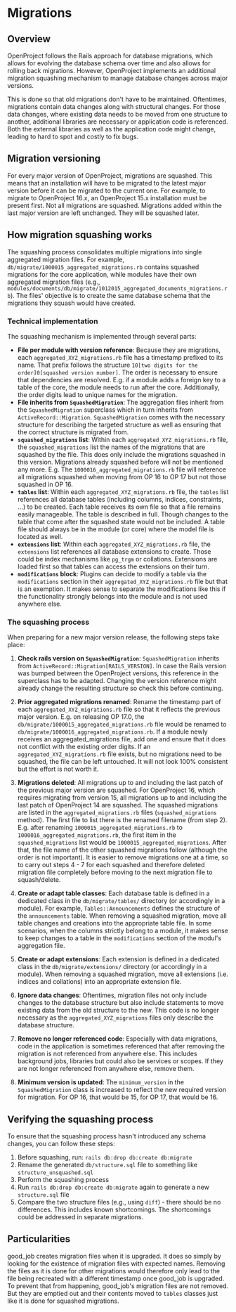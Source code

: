 # Migrations

## Overview

OpenProject follows the Rails approach for database migrations, which allows for evolving the database schema over time and also allows for rolling back migrations. However, OpenProject implements an additional migration squashing mechanism to manage database changes across major versions.

This is done so that old migrations don't have to be maintained. Oftentimes, migrations contain data changes along with structural changes. For those data changes, where existing data needs to be moved from one structure to another, additional libraries are necessary or application code is referenced. Both the external libraries as well as the application code might change, leading to hard to spot and costly to fix bugs. 

## Migration versioning

For every major version of OpenProject, migrations are squashed. This means that an installation will have to be migrated to the latest major version before it can be migrated to the current one. For example, to migrate to OpenProject 16.x, an OpenProject 15.x installation must be present first.
Not all migrations are squashed. Migrations added within the last major version are left unchanged. They will be squashed later.

## How migration squashing works

The squashing process consolidates multiple migrations into single aggregated migration files. For example, `db/migrate/1000015_aggregated_migrations.rb` contains squashed migrations for the core application, while modules have their own aggregated migration files (e.g., `modules/documents/db/migrate/1012015_aggregated_documents_migrations.rb`). The files' objective is to create the same database schema that the migrations they squash would have created.

### Technical implementation

The squashing mechanism is implemented through several parts:

* **File per module with version reference**: Because they are migrations, each `aggregated_XYZ_migrations.rb` file has a timestamp prefixed to its name. That prefix follows the structure `10[two digits for the order]0[squashed version number]`. The order is necessary to ensure that dependencies are resolved. E.g. if a module adds a foreign key to a table of the core, the module needs to run after the core. Additionally, the order digits lead to unique names for the migration.
* **File inherits from `SquashedMigration`**: The aggregation files inherit from the `SquashedMigration` superclass which in turn inherits from `ActiveRecord::Migration`. `SquashedMigration` comes with the necessary structure for describing the targeted structure as well as ensuring that the correct structure is migrated from. 
* **`squashed_migrations` list**: Within each `aggregated_XYZ_migrations.rb` file, the `squashed_migrations` list the names of the migrations that are squashed by the file. This does only include the migrations squashed in this version. Migrations already squashed before will not be mentioned any more. E.g. The `1000016_aggregated_migrations.rb` file will reference all migrations squashed when moving from OP 16 to OP 17 but not those squashed in OP 16.
* **`tables` list**: Within each `aggregated_XYZ_migrations.rb` file, the `tables` list references all database tables (including columns, indices, constraints, ...) to be created. Each table receives its own file so that a file remains easily manageable. The table is described in full. Though changes to the table that come after the squashed state would not be included. A table file should always be in the module (or core) where the model file is located as well.
* **`extensions` list**: Within each `aggregated_XYZ_migrations.rb` file, the `extensions` list references all database extensions to create. Those could be index mechanisms like `pg_trgm` or collations. Extensions are loaded first so that tables can access the extensions on their turn.
* **`modifications` block**: Plugins can decide to modify a table via the `modifications` section in their `aggregated_XYZ_migrations.rb` file but that is an exemption. It makes sense to separate the modifications like this if the functionality strongly belongs into the module and is not used anywhere else.

### The squashing process

When preparing for a new major version release, the following steps take place:

1. **Check rails version on `SquashedMigration`**: `SquashedMigration` inherits from `ActiveRecord::Migration[RAILS_VERSION]`. In case the Rails version was bumped between the OpenProject versions, this reference in the superclass has to be adapted. Changing the version reference might already change the resulting structure so check this before continuing.

2. **Prior aggregated migrations renamed**: Rename the timestamp part of each `aggregated_XYZ_migrations.rb` file so that it reflects the previous major version. E.g. on releasing OP 17.0, the `db/migrate/1000015_aggregated_migrations.rb` file would be renamed to `db/migrate/1000016_aggregated_migrations.rb`. If a module newly receives an aggregated_migrations file, add one and ensure that it does not conflict with the existing order digits. If an `aggregated_XYZ_migrations.rb` file exists, but no migrations need to be squashed, the file can be left untouched. It will not look 100% consistent but the effort is not worth it.

3. **Migrations deleted**: All migrations up to and including the last patch of the previous major version are squashed. For OpenProject 16, which requires migrating from version 15, all migrations up to and including the last patch of OpenProject 14 are squashed. The squashed migrations are listed in the `aggregated_migrations.rb` files (`squashed_migrations` method). The first file to list there is the renamed filename (from step 2). E.g. after renaming `1000015_aggregated_migrations.rb` to `1000016_aggregated_migrations.rb`, the first item in the `squashed_migrations` list would be `1000015_aggregated_migrations`. After that, the file name of the other squashed migrations follow (although the order is not important). It is easier to remove migrations one at a time, so to carry out steps 4 - 7 for each squashed and therefore deleted migration file completely before moving to the next migration file to squash/delete.

4. **Create or adapt table classes**: Each database table is defined in a dedicated class in the `db/migrate/tables/` directory (or accordingly in a module). For example, `Tables::Announcements` defines the structure of the `announcements` table. When removing a squashed migration, move all table changes and creations into the appropriate table file. In some scenarios, when the columns strictly belong to a module, it makes sense to keep changes to a table in the `modifications` section of the modul's aggregation file.

5. **Create or adapt extensions**: Each extension is defined in a dedicated class in the `db/migrate/extensions/` directory (or accordingly in a module). When removing a squashed migration, move all extensions (i.e. indices and collations) into an appropriate extension file.

6. **Ignore data changes**: Oftentimes, migration files not only include changes to the database structure but also include statements to move existing data from the old structure to the new. This code is no longer necessary as the `aggregated_XYZ_migrations` files only describe the database structure.

7. **Remove no longer referenced code**: Especially with data migrations, code in the application is sometimes referenced that after removing the migration is not referenced from anywhere else. This includes background jobs, libraries but could also be services or scopes. If they are not longer referenced from anywhere else, remove them.

8. **Minimum version is updated**: The `minimum_version` in the `SquashedMigration` class is increased to reflect the new required version for migration. For OP 16, that would be 15, for OP 17, that would be 16.


## Verifying the squashing process

To ensure that the squashing process hasn't introduced any schema changes, you can follow these steps:

1. Before squashing, run: `rails db:drop db:create db:migrate`
2. Rename the generated `db/structure.sql` file to something like `structure_unsquashed.sql`
3. Perform the squashing process
4. Run `rails db:drop db:create db:migrate` again to generate a new `structure.sql` file
5. Compare the two structure files (e.g., using `diff`) - there should be no differences. This includes known shortcomings. The shortcomings could be addressed in separate migrations.

## Particularities

good_job creates migration files when it is upgraded. It does so simply by looking for the existence of migration files with expected names. Removing the files as it is done for other migrations would therefore only lead to the file being recreated with a different timestamp once good_job is upgraded. To prevent that from happening, good_job's migration files are not removed. But they are emptied out and their contents moved to `tables` classes just like it is done for squashed migrations.
